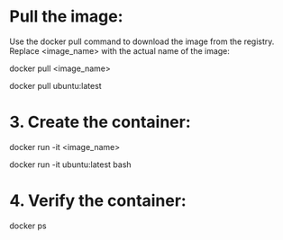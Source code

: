# Pull the image:

Use the docker pull command to download the image from the registry. Replace <image_name> with the actual name of the image:


docker pull <image_name>

docker pull ubuntu:latest

# 3. Create the container:

docker run -it <image_name> <command>

docker run -it ubuntu:latest bash

# 4. Verify the container:

docker ps
